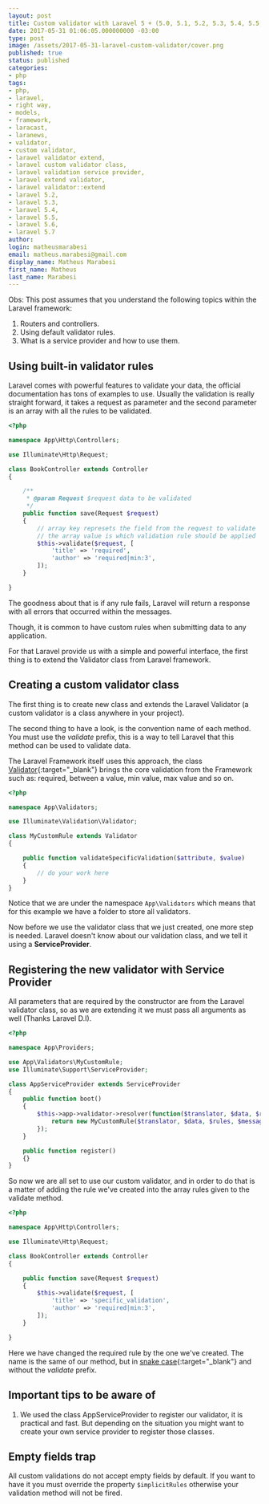 ```yaml
---
layout: post
title: Custom validator with Laravel 5 + (5.0, 5.1, 5.2, 5.3, 5.4, 5.5, 5.6, 5.7, 5.8)
date: 2017-05-31 01:06:05.000000000 -03:00
type: post
image: /assets/2017-05-31-laravel-custom-validator/cover.png
published: true
status: published
categories:
- php
tags:
- php,
- laravel,
- right way,
- models,
- framework,
- laracast,
- laranews,
- validator,
- custom validator,
- laravel validator extend,
- laravel custom validator class,
- laravel validation service provider,
- laravel extend validator,
- laravel validator::extend
- laravel 5.2,
- laravel 5.3,
- laravel 5.4,
- laravel 5.5,
- laravel 5.6,
- laravel 5.7
author:
login: matheusmarabesi
email: matheus.marabesi@gmail.com
display_name: Matheus Marabesi
first_name: Matheus
last_name: Marabesi
---
```


Obs: This post assumes that you understand the following topics within the
Laravel framework:

1. Routers and controllers.
2. Using default validator rules.
3. What is a service provider and how to use them.

## Using built-in validator rules

Laravel comes with powerful features to validate your data, the official documentation has tons of examples to use. Usually the validation is really straight forward, it takes a request as parameter and the second parameter is an array with all the rules to be validated.

```php
<?php

namespace App\Http\Controllers;

use Illuminate\Http\Request;

class BookController extends Controller
{

    /**
     * @param Request $request data to be validated
     */
    public function save(Request $request)
    {
        // array key represets the field from the request to validate
        // the array value is which validation rule should be applied
        $this->validate($request, [
            'title' => 'required',
            'author' => 'required|min:3',
        ]);
    }

}
```

The goodness about that is if any rule fails, Laravel will return a response with all errors that occurred within the messages.

Though, it is common to have custom rules when submitting data to any application.

For that Laravel provide us with a simple and powerful interface, the first thing is to extend the Validator class from Laravel framework.

## Creating a custom validator class

The first thing is to create new class and extends the Laravel Validator
(a custom validator is a class anywhere in your project).

The second thing to have a look, is the convention name of each method. You must use the *validate* prefix, this is a way to tell Laravel that this method can be used to validate data.

The Laravel Framework itself uses this approach, the class [Validator](https://laravel.com/api/5.2/Illuminate/Validation/Validator.html){:target="_blank"} brings the core validation from the Framework such as: required, between a value, min value, max value and so on.

```php
<?php

namespace App\Validators;

use Illuminate\Validation\Validator;

class MyCustomRule extends Validator
{

    public function validateSpecificValidation($attribute, $value)
    {
        // do your work here
    }
}
```

Notice that we are under the namespace `App\Validators` which means that for this example we have a folder to store all validators.

Now before we use the validator class that we just created, one more step is needed. Laravel doesn't know about our validation class, and we tell it using a **ServiceProvider**.

## Registering the new validator with Service Provider

All parameters that are required by the constructor are from the Laravel validator class, so as we are
extending it we must pass all arguments as well (Thanks Laravel D.I).

```php
<?php

namespace App\Providers;

use App\Validators\MyCustomRule;
use Illuminate\Support\ServiceProvider;

class AppServiceProvider extends ServiceProvider
{
    public function boot()
    {
        $this->app->validator->resolver(function($translator, $data, $rules, $messages) {
            return new MyCustomRule($translator, $data, $rules, $messages);
        });
    }

    public function register()
    {}
}
```

So now we are all set to use our custom validator, and in order to do that is
a matter of adding the rule we've created into the array rules given to the
validate method.

```php
<?php

namespace App\Http\Controllers;

use Illuminate\Http\Request;

class BookController extends Controller
{

    public function save(Request $request)
    {
        $this->validate($request, [
            'title' => 'specific_validation',
            'author' => 'required|min:3',
        ]);
    }

}
```

Here we have changed the required rule by the one we've created. The name is the same of our method, but in [snake case](https://en.wikipedia.org/wiki/Snake_case){:target="_blank"} and without the *validate* prefix.

## Important tips to be aware of

1. We used the class AppServiceProvider to register our validator, it is practical and fast. But depending on the situation you might want to create your own service provider to register those classes.


## Empty fields trap

All custom validations do not accept empty fields by default. If you want to have it you must override the property `$implicitRules` otherwise your validation method will not be fired.
